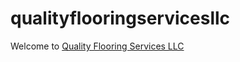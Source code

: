 # qualityflooringservicesllc

Welcome to <a href='http://qualityfloorservices.com/'>Quality Flooring Services LLC</a>
